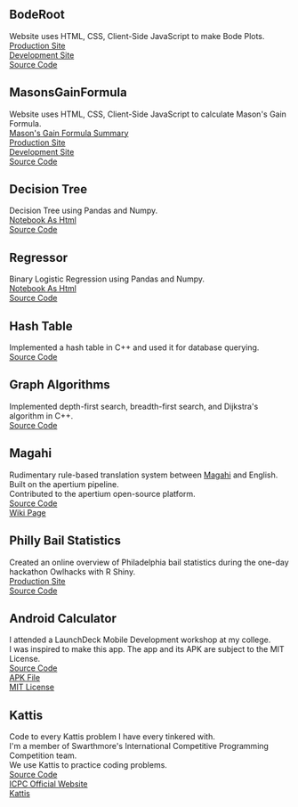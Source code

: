 ## BodeRoot
  Website uses HTML, CSS, Client-Side JavaScript to make Bode Plots. <br/>
  [Production Site](https://lpsa.swarthmore.edu/Bode/bodeDraw.html) <br/>
  [Development Site](https://vader-coder.github.io/BodeRoot/) <br/>
  [Source Code](https://github.com/vader-coder/BodeRoot) <br/>

## MasonsGainFormula
  Website uses HTML, CSS, Client-Side JavaScript to calculate Mason's Gain Formula. <br/>
  [Mason's Gain Formula Summary](https://en.wikipedia.org/wiki/Mason%27s_gain_formula#Formula) <br/>
  [Production Site](https://lpsa.swarthmore.edu/SFG/) <br/>
  [Development Site](https://vader-coder.github.io/MasonsGainFormula/) <br/>
  [Source Code](https://github.com/vader-coder/MasonsGainFormula) <br/>

## Decision Tree
  Decision Tree using Pandas and Numpy. <br/>
  [Notebook As Html](https://vader-coder.github.io/MiscStat/tree/tree.html)<br/>
  [Source Code](https://github.com/vader-coder/MiscStat/tree/main/tree)<br/>

## Regressor
  Binary Logistic Regression using Pandas and Numpy. <br/>
  [Notebook As Html](https://vader-coder.github.io/MiscStat/log/logistic.html)<br/>
  [Source Code](https://github.com/vader-coder/MiscStat/tree/main/log)<br/>
  
## Hash Table
  Implemented a hash table in C++ and used it for database querying. <br/>
  [Source Code](https://drive.google.com/drive/folders/1ILYB5M7jlwlISkL5fvXkfyBaF6hE1Pps?usp=sharing)<br/>
  
## Graph Algorithms
  Implemented depth-first search, breadth-first search, and Dijkstra's algorithm in C++. <br/>
  [Source Code](https://drive.google.com/drive/folders/1kYX1bHWY7dvvSbz0Z9ZOavjhWS8fMnLt?usp=sharing)<br/>

## Magahi
  Rudimentary rule-based translation system between [Magahi](https://en.wikipedia.org/wiki/Magahi_language) and English. <br/>
  Built on the apertium pipeline.<br/>
  Contributed to the apertium open-source platform.<br/>
  [Source Code](https://github.com/apertium/apertium-mag)<br/>
  [Wiki Page](https://wikis.swarthmore.edu/ling073/Magahi)<br/>
  
## Philly Bail Statistics
  Created an online overview of Philadelphia bail statistics during the one-day hackathon Owlhacks with R Shiny. <br/>
  [Production Site](https://phillybail.shinyapps.io/philly-bail/) <br/>
  [Source Code](https://github.com/dzhen19/philly-bail) <br/>

## Android Calculator
  I attended a LaunchDeck Mobile Development workshop at my college. <br/>
  I was inspired to make this app. The app and its APK are subject to the MIT License. <br/>
  [Source Code](https://github.com/vader-coder/Scientific-Calculator) <br/>
  [APK File](https://drive.google.com/drive/folders/1bs8LLBjq0-AEpmbTAWSDFc9EvHRBoRHG?usp=sharing) <br/>
  [MIT License](https://opensource.org/licenses/MIT) <br/>

## Kattis
  Code to every Kattis problem I have every tinkered with. <br/>
  I'm a member of Swarthmore's International Competitive Programming Competition team. <br/>
  We use Kattis to practice coding problems. <br/>
  [Source Code](https://github.com/vader-coder/Kattis) <br/>
  [ICPC Official Website](https://icpc.global/) <br/>
  [Kattis](https://open.kattis.com/) <br/>
